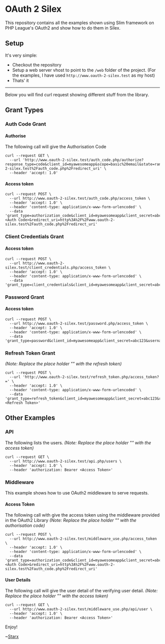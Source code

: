 # OAuth 2 Silex

This repository contains all the examples shown using Slim framework on PHP League's OAuth2 and show how to do them in Silex.

## Setup

It's very simple:

- Checkout the repository
- Setup a web server vhost to point to the `/web` folder of the project. (For the examples, I have used `http://www.oauth-2-silex.test` as my host)
- Thats' it

----

Below you will find curl request showing different stuff from the library.

## Grant Types

### Auth Code Grant

#### Authorise

The following call will give the Authorisation Code

    curl --request GET \
      --url 'http://www.oauth-2-silex.test/auth_code.php/authorize?response_type=code&client_id=myawesomeapp&scope=basic%20email&state=randomcsrftoken&redirect_uri=http%3A%2F%2Fwww.oauth-2-silex.test%2Fauth_code.php%2Fredirect_uri' \
      --header 'accept: 1.0'
      
#### Access token

    curl --request POST \
      --url http://www.oauth-2-silex.test/auth_code.php/access_token \
      --header 'accept: 1.0' \
      --header 'content-type: application/x-www-form-urlencoded' \
      --data 'grant_type=authorization_code&client_id=myawesomeapp&client_secret=abc123&code=<Auth Code>&redirect_uri=http%3A%2F%2Fwww.oauth-2-silex.test%2Fauth_code.php%2Fredirect_uri'

### Client Credentials Grant

#### Access token      

    curl --request POST \
      --url http://www.oauth-2-silex.test/client_credentials.php/access_token \
      --header 'accept: 1.0' \
      --header 'content-type: application/x-www-form-urlencoded' \
      --data 'grant_type=client_credentials&client_id=myawesomeapp&client_secret=abc123&scope=basic%20email'
      
### Password Grant

#### Access token

    curl --request POST \
      --url http://www.oauth-2-silex.test/password.php/access_token \
      --header 'accept: 1.0' \
      --header 'content-type: application/x-www-form-urlencoded' \
      --data 'grant_type=password&client_id=myawesomeapp&client_secret=abc123&username=alex&password=whisky&scope=basic%20email'
      
### Refresh Token Grant

_(Note: Replace the place holder "<Refresh Token>" with the refresh token)_

    curl --request POST \
      --url 'http://www.oauth-2-silex.test/refresh_token.php/access_token?=' \
      --header 'accept: 1.0' \
      --header 'content-type: application/x-www-form-urlencoded' \
      --data 'grant_type=refresh_token&client_id=myawesomeapp&client_secret=abc123&refresh_token=<Refresh Token>'


## Other Examples

### API

The following lists the users. _(Note: Replace the place holder "<Access Token>" with the access token)_

    curl --request GET \
      --url http://www.oauth-2-silex.test/api.php/users \
      --header 'accept: 1.0' \
      --header 'authorization: Bearer <Access Token>'
      
### Middleware

This example shows how to use OAuth2 middleware to serve requests.

#### Access Token

The following call with give the access token using the middleware provided in the OAuth2 Library _(Note: Replace the place holder "<Auth Code>" with the authorisation code)_

    curl --request POST \
      --url http://www.oauth-2-silex.test/middleware_use.php/access_token \
      --header 'accept: 1.0' \
      --header 'content-type: application/x-www-form-urlencoded' \
      --data 'grant_type=authorization_code&client_id=myawesomeapp&client_secret=abc123&code=<Auth Code>&redirect_uri=http%3A%2F%2Fwww.oauth-2-silex.test%2Fauth_code.php%2Fredirect_uri'
      
#### User Details

The following call will give the user detail of the verifying user detail. _(Note: Replace the place holder "<Access Token>" with the access token)_

    curl --request GET \
      --url http://www.oauth-2-silex.test/middleware_use.php/api/user \
      --header 'accept: 1.0' \
      --header 'authorization: Bearer <Access Token>'
      

Enjoy! 

~[Starx](http://mrnepal.com)
